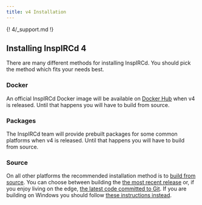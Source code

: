 ```yaml
---
title: v4 Installation
---
```


{! 4/_support.md !}

## Installing InspIRCd 4

There are many different methods for installing InspIRCd. You should pick the method which fits your needs best.

### Docker

An official InspIRCd Docker image will be available on [Docker Hub](https://hub.docker.com/r/inspircd/inspircd-docker/) when v4 is released. Until that happens you will have to build from source.

### Packages

The InspIRCd team will provide prebuilt packages for some common platforms when v4 is released. Until that happens you will have to build from source.

### Source

On all other platforms the recommended installation method is to [build from source](/4/installation/source). You can choose between building the [the most recent release](/4/installation/source#release-tarball) or, if you enjoy living on the edge, [the latest code committed to Git](/4/installation/source#git). If you are building on Windows you should follow [these instructions instead](/4/installation/windows-source).
